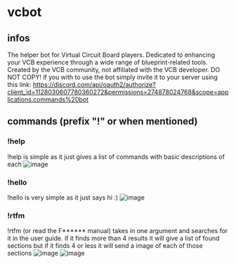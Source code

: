 # vcbot
## infos
The helper bot for Virtual Circuit Board players. Dedicated to enhancing your VCB experience through a wide range of blueprint-related tools. Created by the VCB community, not affiliated with the VCB developer.  DO NOT COPY! if you with to use the bot simply invite it to your server using this link: https://discord.com/api/oauth2/authorize?client_id=1128030607780360272&permissions=274878024768&scope=applications.commands%20bot
## commands (prefix "!" or when mentioned)
### !help
!help is simple as it just gives a list of commands with basic descriptions of each
![image](https://github.com/rtyyyyb/vcbot/assets/109173130/8778bd52-a8d6-4cb9-8aee-38b7c138eaac)
### !hello
!hello is very simple as it just says hi :)
![image](https://github.com/rtyyyyb/vcbot/assets/109173130/4f3e3f93-6cf0-46ed-b185-a7f7d7596243)
### !rtfm
!rtfm (or read the F****** manual) takes in one argument and searches for it in the user guide. if it finds more than 4 results it will give a list of found sections but if it finds 4 or less it will send a image of each of those sections 
![image](https://github.com/rtyyyyb/vcbot/assets/109173130/978fea70-45c3-4829-b31d-a23d23107841) ![image](https://github.com/rtyyyyb/vcbot/assets/109173130/a9c597b3-2432-42cb-aeef-68ae7435e1b2)
